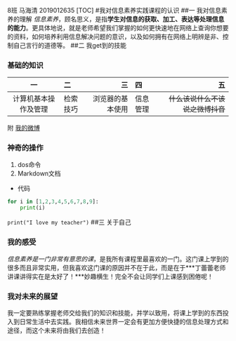 8班 马海清 2019012635
[TOC]
#我对信息素养实践课程的认识
##一 我对信息素养的理解
*信息素养*，顾名思义，是指**学生对信息的获取、加工、表达等处理信息的能力**。更具体地说，就是老师希望我们掌握的如何更快速地在网络上查询你想要的资料，如何培养利用信息解决问题的意识，以及如何拥有在网络上明辨是非、控制自己言行的道德等。
##二 我get到的技能
### 基础的知识
|一|二|三|四|五|
|:-:|:-|-:|:-|-:|
|计算机基本操作及管理|检索技巧|浏览器的基本使用|信息管理|~~什么该说什么不该说之微博抖音~~|
附  [我的微博](https://weibo.com/5587324775/profile?topnav=1&wvr=6&is_all=1)
### 神奇的操作
1. dos命令
2. Markdown文档
- 代码
```python
for i in [1,2,3,4,5,6,7,8,9]:
    print(i)
```
`print("I love my teacher")`
##三 关于自己
### 我的感受
*信息素养是一门非常有意思的课*，是我所有课程里最喜欢的一门。这门课上学到的很多而且非常实用，但我喜欢这门课的原因并不在于此，而是在于***丁蕾蕾老师讲课讲得实在是太好了！***妙趣横生！完全不会让同学们上课感到困倦呢！
### 我对未来的展望
我一定要熟练掌握老师交给我们的知识和技能，并学以致用，将课上学到的东西投入到日常生活中去实践。我相信未来世界一定会有更加方便快捷的信息处理方式和途径，而这个未来将由我们去创造！